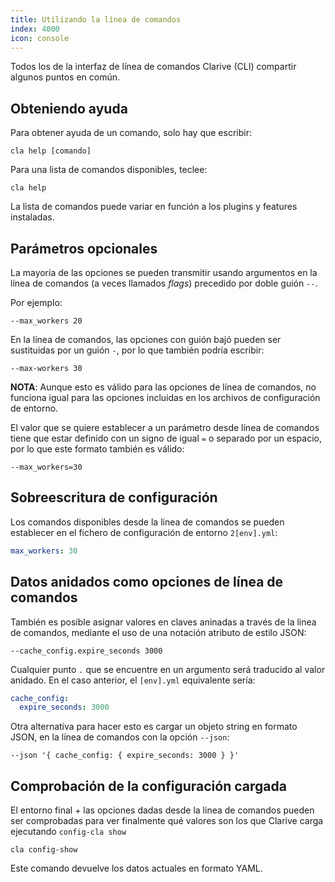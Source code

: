 ```yaml
---
title: Utilizando la línea de comandos
index: 4000
icon: console
---
```


Todos los de la interfaz de línea de comandos Clarive (CLI)
compartir algunos puntos en común.


## Obteniendo ayuda

Para obtener ayuda de un comando, solo hay que escribir:

    cla help [comando]

Para una lista de comandos disponibles, teclee:

    cla help

La lista de comandos puede variar en función a los plugins y features instaladas.

## Parámetros opcionales

La mayoría de las opciones se pueden transmitir usando argumentos en la línea de comandos
(a veces llamados *flags*) precedido por doble guión `--`.

Por ejemplo:

    --max_workers 20

En la línea de comandos, las opciones con guión bajó
pueden ser sustituidas por un guión `-`, por lo que también podría escribir:

    --max-workers 30

**NOTA**: Aunque esto es válido para las opciones de línea de comandos, 
no funciona igual para las opciones incluidas en  los archivos de configuración de entorno.

El valor que se quiere establecer a un parámetro desde línea de comandos tiene que estar definido con un signo de igual `=` o separado por un espacio, por lo que este formato también es válido:

    --max_workers=30

##  Sobreescritura de configuración


Los comandos disponibles desde la linea de comandos se pueden establecer en el fichero de configuración de entorno `2[env].yml`:

```yaml
max_workers: 30
```

## Datos anidados como opciones de línea de comandos

También es posible asignar valores en claves aninadas a través de la linea de comandos, mediante el uso de una notación atributo de estilo JSON:

    --cache_config.expire_seconds 3000

Cualquier punto `.` que se encuentre en un argumento será
traducido al valor anidado. En el caso anterior, el `[env].yml`
equivalente sería:

```yaml
cache_config:
  expire_seconds: 3000
```

Otra alternativa para hacer esto es cargar un objeto string en formato JSON,
en la línea de comandos con la opción `--json`:

    --json '{ cache_config: { expire_seconds: 3000 } }'

## Comprobación de la configuración cargada

El entorno final + las opciones dadas desde la linea de comandos pueden ser comprobadas para ver finalmente qué valores son los que Clarive carga ejecutando `config-cla show`

    cla config-show

Este comando devuelve los datos actuales en formato YAML.
